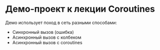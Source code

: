 # Демо-проект к лекции Coroutines

Демо использует поход в сеть разными способами:

- Синхронный вызов (ошибка)
- Асинхронный вызов с колбеком
- Асинхронный вызов с coroutines
